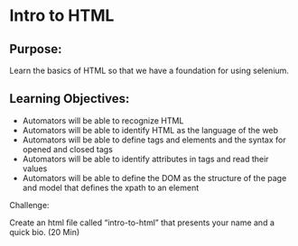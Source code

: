 # Intro to HTML

## Purpose:
Learn the basics of HTML so that we have a foundation for using selenium. 

## Learning Objectives:

- Automators will be able to recognize HTML
- Automators will be able to identify HTML as the language of the web
- Automators will be able to define tags and elements and the syntax for opened and closed tags
- Automators will be able to identify attributes in tags and read their values
- Automators will be able to define the DOM as the structure of the page and model that defines the xpath to an element

Challenge:
 
Create an html file called “intro-to-html” that presents your name and a quick bio.
(20 Min)
